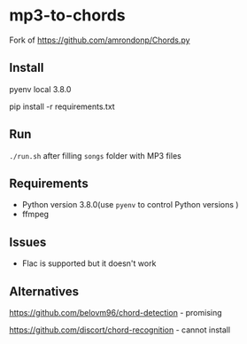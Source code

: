 # mp3-to-chords

Fork of https://github.com/amrondonp/Chords.py

## Install

pyenv local 3.8.0

pip install -r requirements.txt

## Run

`./run.sh` after filling `songs` folder with MP3 files

## Requirements

- Python version 3.8.0(use `pyenv` to control Python versions )
- ffmpeg

## Issues

- Flac is supported but it doesn't work

## Alternatives

https://github.com/belovm96/chord-detection - promising

https://github.com/discort/chord-recognition - cannot install
